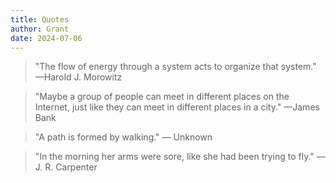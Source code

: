 ```yaml
---
title: Quotes
author: Grant
date: 2024-07-06
---
```

> "The flow of energy through a system acts to organize that system."
—Harold J. Morowitz

> "Maybe a group of people can meet in different places on the Internet, just like they can meet in different places in a city."
—James Bank

> "A path is formed by walking."
— Unknown

> "In the morning her arms were sore, like she had been trying to fly."
— J. R. Carpenter
